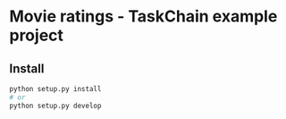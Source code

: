 # Movie ratings - TaskChain example project

## Install

```bash
python setup.py install
# or
python setup.py develop
```
